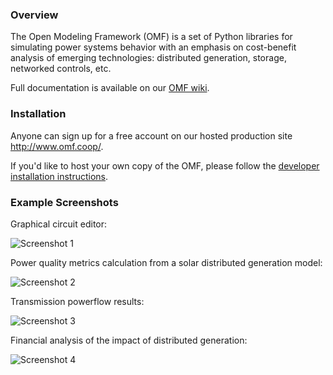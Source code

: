 ### Overview

The Open Modeling Framework (OMF) is a set of Python libraries for simulating power systems behavior with an emphasis on cost-benefit analysis of emerging technologies: distributed generation, storage, networked controls, etc.

Full documentation is available on our [OMF wiki](https://github.com/dpinney/omf/wiki).

### Installation

Anyone can sign up for a free account on our hosted production site http://www.omf.coop/.

If you'd like to host your own copy of the OMF, please follow the [developer installation instructions](https://github.com/dpinney/omf/wiki/Dev-~-Installation-Instructions).

### Example Screenshots

Graphical circuit editor:

![Screenshot 1](https://raw.githubusercontent.com/wiki/dpinney/omf/images/readme_circuitEditor.png)

Power quality metrics calculation from a solar distributed generation model:

![Screenshot 2](https://raw.githubusercontent.com/wiki/dpinney/omf/images/readme_distributionPower.png)

Transmission powerflow results:

![Screenshot 3](https://raw.githubusercontent.com/wiki/dpinney/omf/images/readme_transmissionPowerflow.png)

Financial analysis of the impact of distributed generation:

![Screenshot 4](https://raw.githubusercontent.com/wiki/dpinney/omf/images/readme_financialModeling.png)